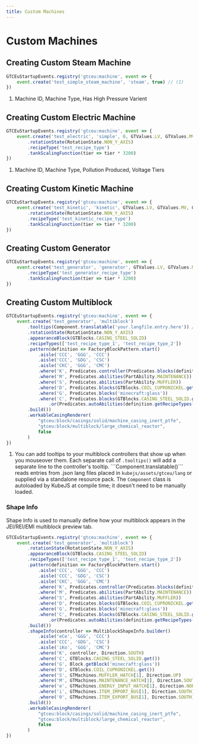 ```yaml
---
title: Custom Machines
---
```



# Custom Machines


## Creating Custom Steam Machine

```js title="test_steam_machine.js"
GTCEuStartupEvents.registry('gtceu:machine', event => {
    event.create('test_simple_steam_machine', 'steam', true) // (1)
})
```

1. Machine ID, Machine Type, Has High Pressure Varient


## Creating Custom Electric Machine

```js title="test_electric_machine.js"
GTCEuStartupEvents.registry('gtceu:machine', event => {
    event.create('test_electric', 'simple', 0, GTValues.LV, GTValues.MV, GTValues.HV) // (1)
        .rotationState(RotationState.NON_Y_AXIS)
        .recipeType('test_recipe_type')
        .tankScalingFunction(tier => tier * 3200)
})
```

1. Machine ID, Machine Type, Pollution Produced, Voltage Tiers


## Creating Custom Kinetic Machine

```js title="test_kinetic_machine.js"
GTCEuStartupEvents.registry('gtceu:machine', event => {
    event.create('test_kinetic', 'kinetic', GTValues.LV, GTValues.MV, GTValues.HV)
        .rotationState(RotationState.NON_Y_AXIS)
        .recipeType('test_kinetic_recipe_type')
        .tankScalingFunction(tier => tier * 3200)
})
```


## Creating Custom Generator

```js title="test_generator.js"
GTCEuStartupEvents.registry('gtceu:machine', event => {
    event.create('test_generator', 'generator', GTValues.LV, GTValues.MV, GTValues.HV) // (1)
        .recipeType('test_generator_recipe_type')
        .tankScalingFunction(tier => tier * 3200)
})
```


## Creating Custom Multiblock

```js title="test_multiblock.js"
GTCEuStartupEvents.registry('gtceu:machine', event => {
    event.create('test_generator', 'multiblock')
        .tooltips(Component.translatable('your.langfile.entry.here')) // (1)
        .rotationState(RotationState.NON_Y_AXIS)
        .appearanceBlock(GTBlocks.CASING_STEEL_SOLID)
        .recipeTypes(['test_recipe_type_1', 'test_recipe_type_2'])
        .pattern(definition => FactoryBlockPattern.start()
            .aisle('CCC', 'GGG', 'CCC')
            .aisle('CCC', 'GDG', 'CSC')
            .aisle('CKC', 'GGG', 'CMC')
            .where('K', Predicates.controller(Predicates.blocks(definition.get())))
            .where('M', Predicates.abilities(PartAbility.MAINTENANCE))
            .where('S', Predicates.abilities(PartAbility.MUFFLER))
            .where('D', Predicates.blocks(GTBlocks.COIL_CUPRONICKEL.get()))
            .where('G', Predicates.blocks('minecraft:glass'))
            .where('C', Predicates.blocks(GTBlocks.CASING_STEEL_SOLID.get())
                .or(Predicates.autoAbilities(definition.getRecipeTypes())))
        .build())
        .workableCasingRenderer(
            "gtceu:block/casings/solid/machine_casing_inert_ptfe",
            "gtceu:block/multiblock/large_chemical_reactor",
            false
        )
})
```

1. You can add tooltips to your multiblock controllers that show up when you mouseover them. Each separate call of ```.tooltips()``` will add a separate line to the controller's tooltip. ´´´Component.translatable()´´´ reads entries from .json lang files placed in ```kubejs/assets/gtceu/lang``` or supplied via a standalone resource pack. The ```Component``` class is autoloaded by KubeJS at compile time; it doesn't need to be manually loaded.

### Shape Info

Shape Info is used to manually define how your multiblock appears in the JEI/REI/EMI multiblock preview tab.

```js title="shape_info_test.js"
GTCEuStartupEvents.registry('gtceu:machine', event => {
    event.create('test_generator', 'multiblock')
        .rotationState(RotationState.NON_Y_AXIS)
        .appearanceBlock(GTBlocks.CASING_STEEL_SOLID)
        .recipeTypes(['test_recipe_type_1', 'test_recipe_type_2'])
        .pattern(definition => FactoryBlockPattern.start()
            .aisle('CCC', 'GGG', 'CCC')
            .aisle('CCC', 'GDG', 'CSC')
            .aisle('CKC', 'GGG', 'CMC')
            .where('K', Predicates.controller(Predicates.blocks(definition.get())))
            .where('M', Predicates.abilities(PartAbility.MAINTENANCE))
            .where('S', Predicates.abilities(PartAbility.MUFFLER))
            .where('D', Predicates.blocks(GTBlocks.COIL_CUPRONICKEL.get()))
            .where('G', Predicates.blocks('minecraft:glass'))
            .where('C', Predicates.blocks(GTBlocks.CASING_STEEL_SOLID.get())
                .or(Predicates.autoAbilities(definition.getRecipeTypes())))
        .build())
        .shapeInfo(controller => MultiblockShapeInfo.builder()
            .aisle('eCe', 'GGG', 'CCC')
            .aisle('CCC', 'GDG', 'CSC')
            .aisle('iKo', 'GGG', 'CMC')
            .where('K', controller, Direction.SOUTH)
            .where('C', GTBlocks.CASING_STEEL_SOLID.get())
            .where('G', Block.getBlock('minecraft:glass'))
            .where('D', GTBlocks.COIL_CUPRONICKEL.get())
            .where('S', GTMachines.MUFFLER_HATCH[1], Direction.UP)
            .where('M', GTMachines.MAINTENANCE_HATCH[1], Direction.SOUTH)
            .where('e', GTMachines.ENERGY_INPUT_HATCH[1], Direction.NORTH)
            .where('i', GTMachines.ITEM_IMPORT_BUS[1], Direction.SOUTH)
            .where('0', GTMachines.ITEM_EXPORT_BUS[1], Direction.SOUTH)
        .build())
        .workableCasingRenderer(
            "gtceu:block/casings/solid/machine_casing_inert_ptfe",
            "gtceu:block/multiblock/large_chemical_reactor",
            false
        )
})
```

